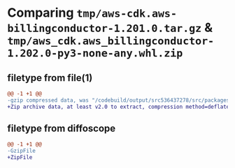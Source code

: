 # Comparing `tmp/aws-cdk.aws-billingconductor-1.201.0.tar.gz` & `tmp/aws_cdk.aws_billingconductor-1.202.0-py3-none-any.whl.zip`

## filetype from file(1)

```diff
@@ -1 +1 @@
-gzip compressed data, was "/codebuild/output/src536437278/src/packages/@aws-cdk/aws-billingconductor/dist/python/aws-cdk.aws-billingconductor-1.201.0.tar", last modified: Wed May 10 17:09:27 2023, max compression
+Zip archive data, at least v2.0 to extract, compression method=deflate
```

## filetype from diffoscope

```diff
@@ -1 +1 @@
-GzipFile
+ZipFile
```

